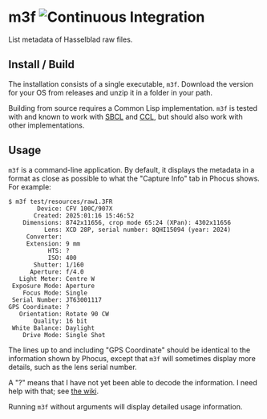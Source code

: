 # m3f ![Continuous Integration](https://github.com/bokesan/m3f/actions/workflows/ci.yml/badge.svg)

List metadata of Hasselblad raw files.

## Install / Build

The installation consists of a single executable, `m3f`. Download the version for your
OS from releases and unzip it in a folder in your path.

Building from source requires a Common Lisp implementation. `m3f` is tested with and
known to work with [SBCL](https://www.sbcl.org/) and
[CCL](https://ccl.clozure.com/),
but should also work with other implementations.

## Usage

`m3f` is a command-line application. By default, it displays the
metadata in a format as close as possible to what the "Capture Info"
tab in Phocus shows. For example:

```
$ m3f test/resources/raw1.3FR
        Device: CFV 100C/907X
       Created: 2025:01:16 15:46:52
    Dimensions: 8742x11656, crop mode 65:24 (XPan): 4302x11656
          Lens: XCD 28P, serial number: 8QHI15094 (year: 2024)
     Converter:
     Extension: 9 mm
           HTS: ?
           ISO: 400
       Shutter: 1/160
      Aperture: f/4.0
   Light Meter: Centre W
 Exposure Mode: Aperture
    Focus Mode: Single
 Serial Number: JT63001117
GPS Coordinate: ?
   Orientation: Rotate 90 CW
       Quality: 16 bit
 White Balance: Daylight
    Drive Mode: Single Shot
```

The lines up to and including "GPS Coordinate" should be identical to
the information shown by Phocus, except that `m3f` will sometimes
display more details, such as the lens serial number.

A "?" means that I have not yet been able to decode the information.
I need help with that; see [the wiki](https://github.com/bokesan/m3f/wiki).

Running `m3f` without arguments will display detailed usage
information.

